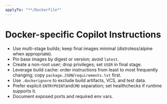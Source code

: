 ```yaml
---
applyTo: "**/Dockerfile*"
---
```


# Docker-specific Copilot Instructions

- Use multi-stage builds; keep final images minimal (distroless/alpine when appropriate).
- Pin base images by digest or version; avoid `latest`.
- Create a non-root user; drop privileges; set `USER` in final stage.
- Leverage build cache: order instructions from least to most frequently changing; copy `package.JSON`/`requirements.txt` first.
- Use `.dockerignore` to exclude build artifacts, VCS, and test data.
- Prefer explicit `ENTRYPOINT`and`CMD` separation; set healthchecks if runtime supports it.
- Document exposed ports and required env vars.
